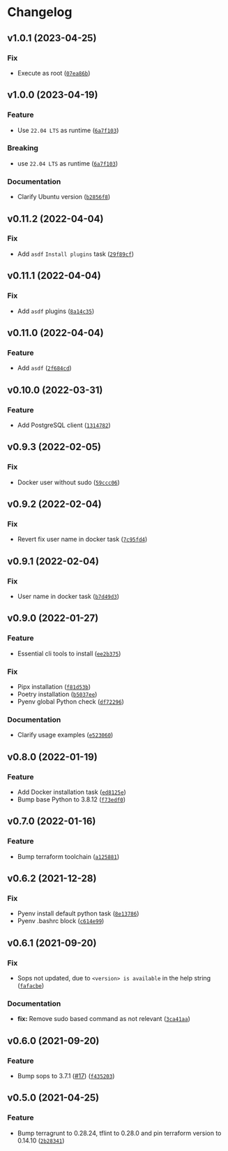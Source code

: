 # Changelog

<!--next-version-placeholder-->

## v1.0.1 (2023-04-25)
### Fix
* Execute as root ([`07ea86b`](https://github.com/IaroslavR/ansible-role-server-bootstrap/commit/07ea86bcffdc9c35b63b355a5d3914897c8006a8))

## v1.0.0 (2023-04-19)
### Feature
* Use `22.04 LTS` as runtime ([`6a7f103`](https://github.com/IaroslavR/ansible-role-server-bootstrap/commit/6a7f103f51768922941d9d42c8091aa53c9a5003))

### Breaking
* use `22.04 LTS` as runtime ([`6a7f103`](https://github.com/IaroslavR/ansible-role-server-bootstrap/commit/6a7f103f51768922941d9d42c8091aa53c9a5003))

### Documentation
* Clarify Ubuntu version ([`b2856f8`](https://github.com/IaroslavR/ansible-role-server-bootstrap/commit/b2856f87153a47257dd9ff6a65dbe79587a307e6))

## v0.11.2 (2022-04-04)
### Fix
* Add `asdf` `Install plugins` task ([`29f89cf`](https://github.com/IaroslavR/ansible-role-server-bootstrap/commit/29f89cf6a513969fdafa1873b87748a0a93b65c0))

## v0.11.1 (2022-04-04)
### Fix
* Add `asdf` plugins ([`8a14c35`](https://github.com/IaroslavR/ansible-role-server-bootstrap/commit/8a14c354b8f5de2c6e6dba5d3a9600175c5e1d60))

## v0.11.0 (2022-04-04)
### Feature
* Add `asdf` ([`2f684cd`](https://github.com/IaroslavR/ansible-role-server-bootstrap/commit/2f684cde00b6caf3558a50e7e173b6e89bb18cd8))

## v0.10.0 (2022-03-31)
### Feature
* Add PostgreSQL client ([`1314782`](https://github.com/IaroslavR/ansible-role-server-bootstrap/commit/13147822be3038fcecf47af7d1556bbfef27bf31))

## v0.9.3 (2022-02-05)
### Fix
* Docker user without sudo ([`59ccc06`](https://github.com/IaroslavR/ansible-role-server-bootstrap/commit/59ccc063d6df508944e5599566eab095e33e1d59))

## v0.9.2 (2022-02-04)
### Fix
* Revert fix user name in docker task ([`7c95fd4`](https://github.com/IaroslavR/ansible-role-server-bootstrap/commit/7c95fd4d57a2a3dc6a1182e6b011197fd2f85d61))

## v0.9.1 (2022-02-04)
### Fix
* User name in docker task ([`b7d49d3`](https://github.com/IaroslavR/ansible-role-server-bootstrap/commit/b7d49d3bbc75b47f935888f47076d171d088570d))

## v0.9.0 (2022-01-27)
### Feature
* Essential cli tools to install ([`ee2b375`](https://github.com/IaroslavR/ansible-role-server-bootstrap/commit/ee2b375f3975e2013329250aea4d7e1cc5eea054))

### Fix
* Pipx installation ([`f81d53b`](https://github.com/IaroslavR/ansible-role-server-bootstrap/commit/f81d53b1ed77a85e0648381185b51ec537216572))
* Poetry installation ([`b5037ee`](https://github.com/IaroslavR/ansible-role-server-bootstrap/commit/b5037ee03186c8c2eafb772c414f403e76bbded0))
* Pyenv global Python check ([`df72296`](https://github.com/IaroslavR/ansible-role-server-bootstrap/commit/df72296847c1db2517e73373b317e8444f840878))

### Documentation
* Clarify usage examples ([`e523060`](https://github.com/IaroslavR/ansible-role-server-bootstrap/commit/e5230608af85b846b4c2815feaac425887f99be6))

## v0.8.0 (2022-01-19)
### Feature
* Add Docker installation task ([`ed8125e`](https://github.com/IaroslavR/ansible-role-server-bootstrap/commit/ed8125ee6af8b33d146f607d6c91b9373aeb3744))
* Bump base Python to 3.8.12 ([`f73edf0`](https://github.com/IaroslavR/ansible-role-server-bootstrap/commit/f73edf08684a060a9bf7dcbf791059b08c0e0d2e))

## v0.7.0 (2022-01-16)
### Feature
* Bump terraform toolchain ([`a125881`](https://github.com/IaroslavR/ansible-role-server-bootstrap/commit/a12588177d720090d0ba4d0e92bc2df54bee5247))

## v0.6.2 (2021-12-28)
### Fix
* Pyenv install default python task ([`8e13786`](https://github.com/IaroslavR/ansible-role-server-bootstrap/commit/8e137861b5291929544518dfa68b7c603682f340))
* Pyenv .bashrc block ([`c614e99`](https://github.com/IaroslavR/ansible-role-server-bootstrap/commit/c614e99118783c760c9a22da458333e7f141e1c6))

## v0.6.1 (2021-09-20)
### Fix
* Sops not updated, due to `<version> is available` in the help string ([`fafacbe`](https://github.com/IaroslavR/ansible-role-server-bootstrap/commit/fafacbe803776e8aaee93a8a5db560f27db2bdfe))

### Documentation
* **fix:** Remove sudo based command as not relevant ([`3ca41aa`](https://github.com/IaroslavR/ansible-role-server-bootstrap/commit/3ca41aa44693eff6bd3fbcf0f7bdb83a60b7cbc2))

## v0.6.0 (2021-09-20)
### Feature
* Bump sops to 3.7.1 ([#17](https://github.com/IaroslavR/ansible-role-server-bootstrap/issues/17)) ([`f435203`](https://github.com/IaroslavR/ansible-role-server-bootstrap/commit/f43520369f84ecb2ed8c09b038cbe0bb487cf6d5))

## v0.5.0 (2021-04-25)
### Feature
* Bump terragrunt to 0.28.24, tflint to 0.28.0 and pin terraform version to 0.14.10 ([`2b28341`](https://github.com/IaroslavR/ansible-role-server-bootstrap/commit/2b283411a9860adc0a55e28b5cbe5d6b2a20b185))
